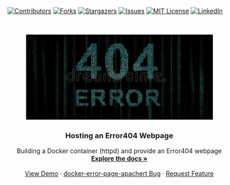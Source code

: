 <!--
*** Thanks for checking out this README Template. If you have a suggestion that would
*** make this better, please fork the docker-error-page-apache and create a pull request or simply open
*** an issue with the tag "enhancement".
*** Thanks again! Now go create something AMAZING! :D
***
***
***
*** To avoid retyping too much info. Do a search and replace for the following:
*** adminph-de, docker-error-page-apache, N00ky2010, patrick.hayo@flsmidth.com
-->




<!-- PROJECT SHIELDS -->
<!--
*** I'm using markdown "reference style" links for readability.
*** Reference links are enclosed in brackets [ ] instead of parentheses ( ).
*** See the bottom of this document for the declaration of the reference variables
*** for contributors-url, forks-url, etc. This is an optional, concise syntax you may use.
*** https://www.markdownguide.org/basic-syntax/#reference-style-links
-->
[![Contributors][contributors-shield]][contributors-url]
[![Forks][forks-shield]][forks-url]
[![Stargazers][stars-shield]][stars-url]
[![Issues][issues-shield]][issues-url]
[![MIT License][license-shield]][license-url]
[![LinkedIn][linkedin-shield]][linkedin-url]

<!-- PROJECT LOGO -->
<br />
<p align="center">
  <a href="https://github.com/adminph-de/docker-error-page-apache">
    <img src="images/logo.png" alt="Logo" width="421" height="192">
  </a>

  <h3 align="center">Hosting an <b>Error404</b> Webpage</h3>

  <p align="center">
    Building a Docker container (httpd) and provide an Error404 webpage
    <br />
    <a href="https://github.com/adminph-de/docker-error-page-apache"><strong>Explore the docs »</strong></a>
    <br />
    <br />
    <a href="https://github.com/adminph-de/docker-error-page-apache">View Demo</a>
    ·
    <a href="https://github.com/adminph-de/docker-error-page-apache/issues">docker-error-page-apachert Bug</a>
    ·
    <a href="https://github.com/adminph-de/docker-error-page-apache/issues">Request Feature</a>
  </p>
</p>



<!-- MARKDOWN LINKS & IMAGES -->
<!-- https://www.markdownguide.org/basic-syntax/#reference-style-links -->
[contributors-shield]: https://img.shields.io/github/contributors/adminph-de/docker-error-page-apache.svg?style=flat-square
[contributors-url]: https://github.com/adminph-de/docker-error-page-apache/graphs/contributors
[forks-shield]: https://img.shields.io/github/forks/adminph-de/docker-error-page-apache.svg?style=flat-square
[forks-url]: https://github.com/adminph-de/docker-error-page-apache/network/members
[stars-shield]: https://img.shields.io/github/stars/adminph-de/docker-error-page-apache.svg?style=flat-square
[stars-url]: https://github.com/adminph-de/docker-error-page-apache/stargazers
[issues-shield]: https://img.shields.io/github/issues/adminph-de/docker-error-page-apache.svg?style=flat-square
[issues-url]: https://github.com/adminph-de/docker-error-page-apache/issues
[license-shield]: https://img.shields.io/github/license/adminph-de/docker-error-page-apache.svg?style=flat-square
[license-url]: https://github.com/adminph-de/docker-error-page-apache/blob/master/LICENSE.txt
[linkedin-shield]: https://img.shields.io/badge/patrickhayo-LinkedIn-black.svg?style=flat-square&logo=linkedin&colorB=555
[linkedin-url]: https://www.linkedin.com/in/patrickhayo/?locale=en_US
[product-screenshot]: images/screenshot.png
[product-screenshot-run]: images/screenshot_run.png